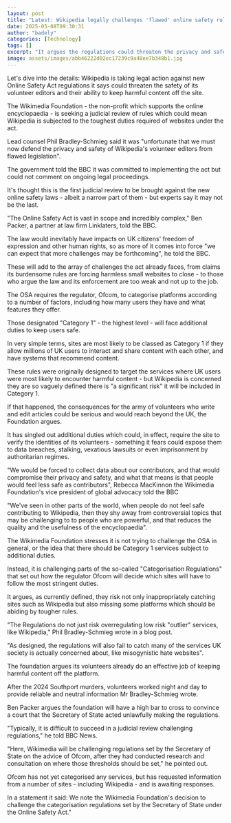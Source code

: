 ```yaml
---
layout: post
title: "Latest: Wikipedia legally challenges 'flawed' online safety rules"
date: 2025-05-08T09:30:31
author: "badely"
categories: [Technology]
tags: []
excerpt: "It argues the regulations could threaten the privacy and safety of Wikipedia's volunteer contributors."
image: assets/images/abb46222d02ec17239c9a48ee7b348b1.jpg
---
```


Let's dive into the details: Wikipedia is taking legal action against new Online Safety Act regulations it says could threaten the safety of its volunteer editors and their ability to keep harmful content off the site.

The Wikimedia Foundation - the non-profit which supports the online encyclopaedia - is seeking a judicial review of rules which could mean Wikipedia is subjected to the toughest duties required of websites under the act.

Lead counsel Phil Bradley-Schmieg said it was "unfortunate that we must now defend the privacy and safety of Wikipedia's volunteer editors from flawed legislation".

The government told the BBC it was committed to implementing the act but could not comment on ongoing legal proceedings.

It's thought this is the first judicial review to be brought against the new online safety laws - albeit a narrow part of them - but experts say it may not be the last.

"The Online Safety Act is vast in scope and incredibly complex," Ben Packer, a partner at law firm Linklaters, told the BBC.

The law would inevitably have impacts on UK citizens' freedom of expression and other human rights, so as more of it comes into force "we can expect that more challenges may be forthcoming", he told the BBC.

These will add to the array of challenges the act already faces, from claims its burdensome rules are forcing harmless small websites to close - to those who argue the law and its enforcement are too weak and not up to the job.

The OSA requires the regulator, Ofcom, to categorise platforms according to a number of factors, including how many users they have and what features they offer.

Those designated "Category 1" - the highest level - will face additional duties to keep users safe.

In very simple terms, sites are most likely to be classed as Category 1 if they allow millions of UK users to interact and share content with each other, and have systems that recommend content.

These rules were originally designed to target the services where UK users were most likely to encounter harmful content - but Wikipedia is concerned they are so vaguely defined there is "a significant risk" it will be included in Category 1.

If that happened, the consequences for the army of volunteers who write and edit articles could be serious and would reach beyond the UK, the Foundation argues.

It has singled out additional duties which could, in effect, require the site to verify the identities of its volunteers - something it fears could expose them to data breaches, stalking, vexatious lawsuits or even imprisonment by authoritarian regimes.

 "We would be forced to collect data about our contributors, and that would compromise their privacy and safety, and what that means is that people would feel less safe as contributors", Rebecca MacKinnon the Wikimedia Foundation's vice president of global advocacy told the BBC 

"We've seen in other parts of the world, when people do not feel safe contributing to Wikipedia, then they shy away from controversial topics that may be challenging to to people who are powerful, and that reduces the quality and the usefulness of the encyclopaedia".

The Wikimedia Foundation stresses it is not trying to challenge the OSA in general, or the idea that there should be Category 1 services subject to additional duties.

Instead, it is challenging parts of the so-called "Categorisation Regulations" that set out how the regulator Ofcom will decide which sites will have to follow the most stringent duties. 

It argues, as currently defined, they risk not only inappropriately catching sites such as Wikipedia but also missing some platforms which should be abiding by tougher rules.

"The Regulations do not just risk overregulating low risk "outlier" services, like Wikipedia," Phil Bradley-Schmieg wrote in a blog post.

"As designed, the regulations will also fail to catch many of the services UK society is actually concerned about, like misogynistic hate websites".

The foundation argues its volunteers already do an effective job of keeping harmful content off the platform.

After the 2024 Southport murders, volunteers worked night and day to provide reliable and neutral information Mr Bradley-Schmieg wrote.

Ben Packer argues the foundation will have a high bar to cross to convince a court that the Secretary of State acted unlawfully making the regulations.

"Typically, it is difficult to succeed in a judicial review challenging regulations," he told BBC News.

"Here, Wikimedia will be challenging regulations set by the Secretary of State on the advice of Ofcom, after they had conducted research and consultation on where those thresholds should be set," he pointed out.

Ofcom has not yet categorised any services, but has requested information from a number of sites - including Wikipedia - and is awaiting responses.

In a statement it said: We note the Wikimedia Foundation's decision to challenge the categorisation regulations set by the Secretary of State under the Online Safety Act."

